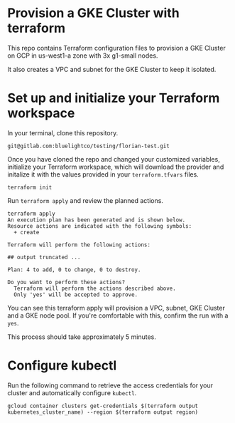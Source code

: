 # Provision a GKE Cluster with terraform

This repo contains Terraform configuration files to provision a GKE Cluster on GCP in us-west1-a zone with 3x g1-small nodes.

It also creates a VPC and subnet for the GKE Cluster to keep it isolated.

# Set up and initialize your Terraform workspace

In your terminal, clone this repository.
```shell
git@gitlab.com:bluelightco/testing/florian-test.git
```

Once you have cloned the repo and changed your customized variables, initialize your Terraform workspace, which will download the provider and initalize it with the values provided in your `terraform.tfvars` files.

```shell
terraform init
```
Run `terraform apply`  and review the planned actions.

```shell
terraform apply
An execution plan has been generated and is shown below.
Resource actions are indicated with the following symbols:
  + create

Terraform will perform the following actions:

## output truncated ...

Plan: 4 to add, 0 to change, 0 to destroy.

Do you want to perform these actions?
  Terraform will perform the actions described above.
  Only 'yes' will be accepted to approve.
```
You can see this terraform apply will provision a VPC, subnet, GKE Cluster and a GKE node pool. If you're comfortable with this, confirm the run with a `yes`.

This process should take approximately 5 minutes.

# Configure kubectl

Run the following command to retrieve the access credentials for your cluster and automatically configure `kubectl`.

```shell
gcloud container clusters get-credentials $(terraform output kubernetes_cluster_name) --region $(terraform output region)
```
